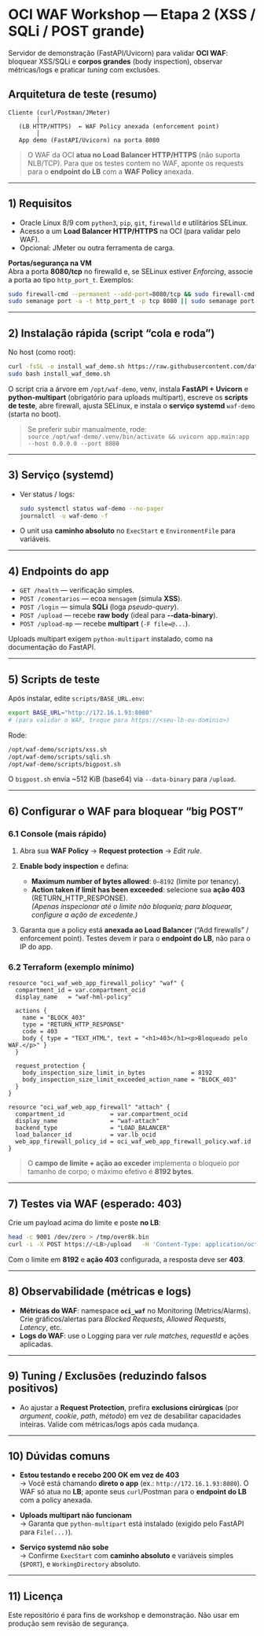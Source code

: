 # OCI WAF Workshop — Etapa 2 (XSS / SQLi / POST grande)

Servidor de demonstração (FastAPI/Uvicorn) para validar **OCI WAF**: bloquear XSS/SQLi e **corpos grandes** (body inspection), observar métricas/logs e praticar *tuning* com exclusões.

## Arquitetura de teste (resumo)

```
Cliente (curl/Postman/JMeter)
        │
   (LB HTTP/HTTPS)  ← WAF Policy anexada (enforcement point)
        │
   App demo (FastAPI/Uvicorn) na porta 8080
```

> O WAF da OCI **atua no Load Balancer HTTP/HTTPS** (não suporta NLB/TCP). Para que os testes contem no WAF, aponte os requests para o **endpoint do LB** com a **WAF Policy** anexada.

---

## 1) Requisitos

- Oracle Linux 8/9 com `python3`, `pip`, `git`, `firewalld` e utilitários SELinux.  
- Acesso a um **Load Balancer HTTP/HTTPS** na OCI (para validar pelo WAF).  
- Opcional: JMeter ou outra ferramenta de carga.

**Portas/segurança na VM**  
Abra a porta **8080/tcp** no firewalld e, se SELinux estiver *Enforcing*, associe a porta ao tipo `http_port_t`. Exemplos:  
```bash
sudo firewall-cmd --permanent --add-port=8080/tcp && sudo firewall-cmd --reload
sudo semanage port -a -t http_port_t -p tcp 8080 || sudo semanage port -m -t http_port_t -p tcp 8080
```

---

## 2) Instalação rápida (script “cola e roda”)

No host (como root):

```bash
curl -fsSL -o install_waf_demo.sh https://raw.githubusercontent.com/datacentrics01/oci-waf-workshop/refs/heads/main/install_waf_demo.sh
sudo bash install_waf_demo.sh
```

O script cria a árvore em `/opt/waf-demo`, venv, instala **FastAPI + Uvicorn** e **python-multipart** (obrigatório para uploads multipart), escreve os **scripts de teste**, abre firewall, ajusta SELinux, e instala o **serviço systemd** `waf-demo` (starta no boot).

> Se preferir subir manualmente, rode:  
> `source /opt/waf-demo/.venv/bin/activate && uvicorn app.main:app --host 0.0.0.0 --port 8080`

---

## 3) Serviço (systemd)

- Ver status / logs:
  ```bash
  sudo systemctl status waf-demo --no-pager
  journalctl -u waf-demo -f
  ```
- O unit usa **caminho absoluto** no `ExecStart` e `EnvironmentFile` para variáveis.

---

## 4) Endpoints do app

- `GET /health` — verificação simples.  
- `POST /comentarios` — ecoa `mensagem` (simula **XSS**).  
- `POST /login` — simula **SQLi** (loga *pseudo-query*).  
- `POST /upload` — recebe **raw body** (ideal para **--data-binary**).  
- `POST /upload-mp` — recebe **multipart** (`-F file=@...`).

Uploads multipart exigem `python-multipart` instalado, como na documentação do FastAPI.

---

## 5) Scripts de teste

Após instalar, edite `scripts/BASE_URL.env`:

```bash
export BASE_URL="http://172.16.1.93:8080"
# (para validar o WAF, troque para https://<seu-lb-ou-dominio>)
```

Rode:

```bash
/opt/waf-demo/scripts/xss.sh
/opt/waf-demo/scripts/sqli.sh
/opt/waf-demo/scripts/bigpost.sh
```

O `bigpost.sh` envia ~512 KiB (base64) via `--data-binary` para `/upload`.

---

## 6) Configurar o **WAF** para bloquear **“big POST”**

### 6.1 Console (mais rápido)

1) Abra sua **WAF Policy** → **Request protection** → *Edit rule*.  
2) **Enable body inspection** e defina:  
   - **Maximum number of bytes allowed**: `0–8192` (limite por tenancy).  
   - **Action taken if limit has been exceeded**: selecione sua **ação 403** (RETURN_HTTP_RESPONSE).  
   *(Apenas inspecionar até o limite não bloqueia; para bloquear, configure a ação de excedente.)*

3) Garanta que a policy está **anexada ao Load Balancer** (“Add firewalls” / enforcement point). Testes devem ir para o **endpoint do LB**, não para o IP do app.

### 6.2 Terraform (exemplo mínimo)

```hcl
resource "oci_waf_web_app_firewall_policy" "waf" {
  compartment_id = var.compartment_ocid
  display_name   = "waf-hml-policy"

  actions {
    name = "BLOCK_403"
    type = "RETURN_HTTP_RESPONSE"
    code = 403
    body { type = "TEXT_HTML", text = "<h1>403</h1><p>Bloqueado pelo WAF.</p>" }
  }

  request_protection {
    body_inspection_size_limit_in_bytes             = 8192
    body_inspection_size_limit_exceeded_action_name = "BLOCK_403"
  }
}

resource "oci_waf_web_app_firewall" "attach" {
  compartment_id             = var.compartment_ocid
  display_name               = "waf-attach"
  backend_type               = "LOAD_BALANCER"
  load_balancer_id           = var.lb_ocid
  web_app_firewall_policy_id = oci_waf_web_app_firewall_policy.waf.id
}
```

> O **campo de limite + ação ao exceder** implementa o bloqueio por tamanho de corpo; o máximo efetivo é **8192 bytes**.

---

## 7) Testes via WAF (esperado: **403**)

Crie um payload acima do limite e poste **no LB**:

```bash
head -c 9001 /dev/zero > /tmp/over8k.bin
curl -i -X POST https://<LB>/upload   -H 'Content-Type: application/octet-stream'   --data-binary @/tmp/over8k.bin
```

Com o limite em **8192** e **ação 403** configurada, a resposta deve ser **403**.

---

## 8) Observabilidade (métricas e logs)

- **Métricas do WAF**: namespace **`oci_waf`** no Monitoring (Metrics/Alarms). Crie gráficos/alertas para *Blocked Requests*, *Allowed Requests*, *Latency*, etc.  
- **Logs do WAF**: use o Logging para ver *rule matches*, *requestId* e ações aplicadas.

---

## 9) Tuning / Exclusões (reduzindo falsos positivos)

- Ao ajustar a **Request Protection**, prefira **exclusions cirúrgicas** (por *argument*, *cookie*, *path*, *método*) em vez de desabilitar capacidades inteiras. Valide com métricas/logs após cada mudança.

---

## 10) Dúvidas comuns

- **Estou testando e recebo 200 OK em vez de 403**  
  → Você está chamando **direto o app** (ex.: `http://172.16.1.93:8080`). O WAF só atua no **LB**; aponte seus `curl`/Postman para o **endpoint do LB** com a policy anexada.

- **Uploads multipart não funcionam**  
  → Garanta que `python-multipart` está instalado (exigido pelo FastAPI para `File(...)`).

- **Serviço systemd não sobe**  
  → Confirme `ExecStart` com **caminho absoluto** e variáveis simples (`$PORT`), e `WorkingDirectory` absoluto.

---

## 11) Licença

Este repositório é para fins de workshop e demonstração. Não usar em produção sem revisão de segurança.
